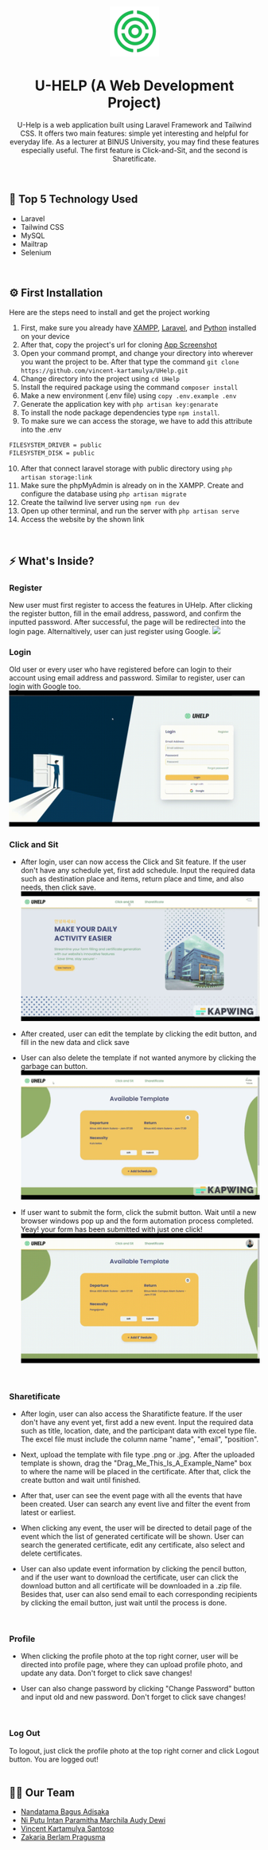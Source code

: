 <p align="center"><a href="https://uhelp.anderies.com" target="_blank"><img src="public/assets/Logo.png" width="100" alt="Laravel Logo"></a></p>

<h1 align="center">U-HELP (A Web Development Project)</h1>
<p align="center">U-Help is a web application built using Laravel Framework and Tailwind CSS. It offers two main features: simple yet interesting and helpful for everyday life. As a lecturer at BINUS University, you may find these features especially useful. The first feature is Click-and-Sit, and the second is Sharetificate. </p>  

<br />


## 🚀 Top 5 Technology Used
- Laravel
- Tailwind CSS
- MySQL
- Mailtrap
- Selenium

<br />

## ⚙ First Installation
Here are the steps need to install and get the project working
1. First, make sure you already have [XAMPP](https://www.apachefriends.org/download.html), [Laravel](https://laravel.com/docs/7.x/installation), and [Python](https://www.python.org/downloads/) installed on your device
2. After that, copy the project's url for cloning
[App Screenshot](public/assets/readme/clone.jpg)
3. Open your command prompt, and change your directory into wherever you want the project to be. After that type the command `git clone https://github.com/vincent-kartamulya/UHelp.git`
4. Change directory into the project using `cd UHelp`
5. Install the required package using the command `composer install`
6. Make a new environment (.env file) using `copy .env.example .env`
7. Generate the application key with `php artisan key:genarate`
8. To install the node package dependencies type `npm install`. 
9. To make sure we can access the storage, we have to add this attribute into the .env
```bash
FILESYSTEM_DRIVER = public
FILESYSTEM_DISK = public
```
10. After that connect laravel storage with public directory using `php artisan storage:link`
20. Make sure the phpMyAdmin is already on in the XAMPP. Create and configure the database using `php artisan migrate`
21. Create the tailwind live server using `npm run dev`
22. Open up other terminal, and run the server with `php artisan serve`
23. Access the website by the shown link

<br />

## ⚡️ What's Inside?
### Register

New user must first register to access the features in UHelp. After clicking the register button, fill in the email address, password, and confirm the inputted password. After successful, the page will be redirected into the login page. Alternaltively, user can just register using Google.
![](https://github.com/ZakariaBerlam/UHelp/blob/main/0727.gif)
<br />

### Login
Old user or every user who have registered before can login to their account using email address and password. Similar to register, user can login with Google too.
![](https://github.com/ZakariaBerlam/UHelp/blob/main/login.gif)
<br />

### Click and Sit
- After login, user can now access the Click and Sit feature. If the user don't have any schedule yet, first add schedule. Input the required data such as destination place and items, return place and time, and also needs, then click save.
![](https://github.com/ZakariaBerlam/UHelp/blob/main/Studio_Project_V3.gif)
- After created, user can edit the template by clicking the edit button, and fill in the new data and click save

- User can also delete the template if not wanted anymore by clicking the garbage can button.
![](https://github.com/ZakariaBerlam/UHelp/blob/main/Studio_Project_V4.gif)
- If user want to submit the form, click the submit button. Wait until a new browser windows pop up and the form automation process completed. Yeay! your form has been submitted with just one click!
![](https://github.com/ZakariaBerlam/UHelp/blob/main/Submit.gif)


<br />

### Sharetificate
- After login, user can also access the Sharatificte feature. If the user don't have any event yet, first add a new event. Input the required data such as title, location, date, and the participant data with excel type file. The excel file must include the column name "name", "email", "position". 

- Next, upload the template with file type .png or .jpg. After the uploaded template is shown, drag the "Drag_Me_This_Is_A_Example_Name" box to where the name will be placed in the certificate. After that, click the create button and wait until finished. 

- After that, user can see the event page with all the events that have been created. User can search any event live and filter the event from latest or earliest.

- When clicking any event, the user will be directed to detail page of the event which the list of generated certificate will be shown. User can search the generated certificate, edit any certificate, also select and delete certificates. 


- User can also update event information by clicking the pencil button, and if the user want to download the certificate, user can click the download button and all certificate will be downloaded in a .zip file. Besides that, user can also send email to each corresponding recipients by clicking the email button, just wait until the process is done. 

<br />

### Profile
- When clicking the profile photo at the top right corner, user will be directed into profile page, where they can upload profile photo, and update any data. Don't forget to click save changes!


- User can also change password by clicking "Change Password" button and input old and new password. Don't forget to click save changes!

<br />

### Log Out
To logout, just click the profile photo at the top right corner and click Logout button. You are logged out!
<br />
<br />

## 👩‍💻 Our Team

- [Nandatama Bagus Adisaka](https://github.com/bagusadisaka)
- [Ni Putu Intan Paramitha Marchila Audy Dewi](https://github.com/intanparamitha33)
- [Vincent Kartamulya Santoso](https://github.com/vincent-kartamulya/)
- [Zakaria Berlam Pragusma](https://github.com/ZakariaBerlam)

